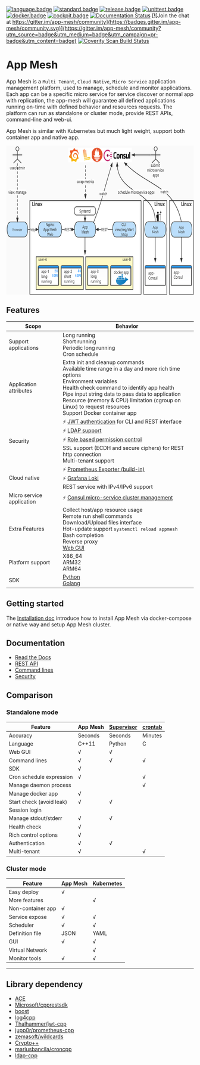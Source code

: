 ﻿[![language.badge]][language.url] [![standard.badge]][standard.url] [![release.badge]][release.url] [![unittest.badge]][unittest.url] [![docker.badge]][docker.url] [![cockpit.badge]][cockpit.url]
[![Documentation Status](https://readthedocs.org/projects/app-mesh/badge/?version=latest)](https://app-mesh.readthedocs.io/en/latest/?badge=latest) [![Join the chat at https://gitter.im/app-mesh/community](https://badges.gitter.im/app-mesh/community.svg)](https://gitter.im/app-mesh/community?utm_source=badge&utm_medium=badge&utm_campaign=pr-badge&utm_content=badge)
<a href="https://scan.coverity.com/projects/laoshanxi-app-mesh">
  <img alt="Coverity Scan Build Status"
       src="https://img.shields.io/coverity/scan/21528.svg"/>
</a>

# App Mesh

App Mesh is a `Multi Tenant`, `Cloud Native`, `Micro Service` application management platform, used to manage, schedule and monitor applications. Each app can be a specific micro service for service discover or normal app with replication, the app-mesh will guarantee all defined applications running on-time with defined behavior and resources requests. The platform can run as standalone or cluster mode, provide REST APIs, command-line and web-ui.

App Mesh is similar with Kubernetes but much light weight, support both container app and native app.

<div align=center><img src="https://github.com/laoshanxi/app-mesh/raw/main/docs/source/diagram.png" width=600 height=400 align=center /></div>

## Features

Scope | Behavior
---|---
Support applications | Long running <br> Short running <br> Periodic long running <br> Cron schedule
Application attributes | Extra init and cleanup commands <br> Available time range in a day and more rich time options <br> Environment variables <br> Health check command to identify app health <br> Pipe input string data to pass data to application <br> Resource (memory & CPU) limitation (cgroup on Linux) to request resources <br> Support Docker container app
Security |  ⚡️ [JWT authentication](https://app-mesh.readthedocs.io/en/latest/JWT.html) for CLI and REST interface <br> ⚡️ [LDAP support](https://app-mesh.readthedocs.io/en/latest/LDAP.html) <br> ⚡️ [Role based permission control](https://app-mesh.readthedocs.io/en/latest/USER_ROLE.html) <br> SSL support (ECDH and secure ciphers) for REST http connection <br> Multi-tenant support 
Cloud native | ⚡️ [Prometheus Exporter (build-in)](https://app-mesh.readthedocs.io/en/latest/PROMETHEUS.html) <br> ⚡️ [Grafana Loki](https://app-mesh.readthedocs.io/en/latest/Loki.html) <br> REST service with IPv4/IPv6 support 
Micro service application | ⚡️ [Consul micro-service cluster management](https://app-mesh.readthedocs.io/en/latest/CONSUL.html) 
Extra Features | Collect host/app resource usage <br> Remote run shell commands <br> Download/Upload files interface <br> Hot-update support `systemctl reload appmesh` <br> Bash completion <br> Reverse proxy <br> [Web GUI](https://github.com/laoshanxi/app-mesh-ui)
Platform support | X86_64 <br> ARM32 <br> ARM64
SDK | [Python](https://github.com/laoshanxi/app-mesh/blob/main/src/sdk/python/appmesh_client.py) <br> [Golang](https://github.com/laoshanxi/app-mesh/blob/main/src/sdk/go/appmesh_client.go)

## Getting started
The [Installation doc](https://app-mesh.readthedocs.io/en/latest/Install.html) introduce how
to install App Mesh via docker-compose or native way and setup App Mesh cluster.

## Documentation
- [Read the Docs](https://app-mesh.readthedocs.io/)
- [REST API](https://app-mesh.readthedocs.io/en/latest/Development.html#rest-apis)
- [Command lines](https://app-mesh.readthedocs.io/en/latest/CLI.html)
- [Security](https://app-mesh.readthedocs.io/en/latest/JWT.html)

## Comparison

### Standalone mode

| Feature                  | App Mesh | [Supervisor](http://supervisord.org/) | [crontab](https://crontab.guru/) |
| ------------------------ | -------- | ------------------------------------- | -------------------------------- |
| Accuracy                 | Seconds  | Seconds                               | Minutes                          |
| Language                 | C++11    | Python                                | C                                |
| Web GUI                  | √        | √                                     |
| Command lines            | √        | √                                     | √                                |
| SDK                      | √        |                                       |
| Cron schedule expression | √        |                                       | √                                |
| Manage daemon process    |          |                                       | √                                |
| Manage docker app        | √        |                                       |
| Start check (avoid leak) | √        | √                                     |
| Session login            |          |                                       |
| Manage stdout/stderr     | √        | √                                     |
| Health check             | √        |                                       |
| Rich control options     | √        |                                       |
| Authentication           | √        | √                                     |
| Multi-tenant             | √        |                                       | √                                |


### Cluster mode

| Feature           | App Mesh | Kubernetes |
| ----------------- | -------- | ---------- |
| Easy deploy       | √        |
| More features     |          | √          |
| Non-container app | √        |
| Service expose    | √        | √          |
| Scheduler         | √        | √          |
| Definition file   | JSON     | YAML       |
| GUI               | √        | √          |
| Virtual Network   |          | √          |
| Monitor tools     | √        | √          |

---

## Library dependency
- [ACE](https://github.com/DOCGroup/ACE_TAO)
- [Microsoft/cpprestsdk](https://github.com/Microsoft/cpprestsdk)
- [boost](https://github.com/boostorg/boost)
- [log4cpp](http://log4cpp.sourceforge.net)
- [Thalhammer/jwt-cpp](https://thalhammer.it/projects/jwt_cpp)
- [jupp0r/prometheus-cpp](https://github.com/jupp0r/prometheus-cpp)
- [zemasoft/wildcards](https://github.com/zemasoft/wildcards)
- [Crypto++](https://www.cryptopp.com)
- [mariusbancila/croncpp](https://github.com/mariusbancila/croncpp)
- [ldap-cpp](https://github.com/AndreyBarmaley/ldap-cpp)

[language.url]:   https://isocpp.org/
[language.badge]: https://img.shields.io/badge/language-C++-blue.svg
[standard.url]:   https://en.wikipedia.org/wiki/C%2B%2B#Standardization
[standard.badge]: https://img.shields.io/badge/C%2B%2B-11%2F14%2F17-blue.svg
[release.url]:    https://github.com/laoshanxi/app-mesh/releases
[release.badge]:  https://img.shields.io/github/v/release/laoshanxi/app-mesh.svg
[docker.url]:     https://hub.docker.com/repository/docker/laoshanxi/appmesh
[docker.badge]:   https://img.shields.io/docker/pulls/laoshanxi/appmesh.svg
[cockpit.url]:    https://github.com/laoshanxi/app-mesh-ui
[cockpit.badge]:  https://img.shields.io/badge/Cockpit-app--mesh--ui-blue?logo=appveyor
[unittest.url]:   https://github.com/catchorg/Catch2
[unittest.badge]: https://img.shields.io/badge/UnitTest-Catch2-blue?logo=appveyor

